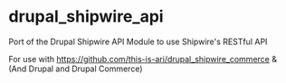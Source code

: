 # drupal_shipwire_api
Port of the Drupal Shipwire API Module to use Shipwire's RESTful API

For use with https://github.com/this-is-ari/drupal_shipwire_commerce & (And Drupal and Drupal Commerce)
